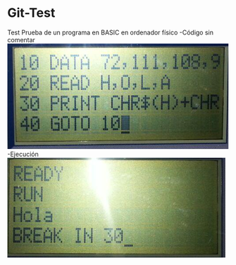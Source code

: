 # Git-Test
Test 
Prueba de un programa en BASIC en ordenador físico
-Código sin comentar
![img](https://github.com/amdnr/Git-Test/blob/master/program.jpg)
-Ejecución
![img](https://github.com/amdnr/Git-Test/blob/master/run.jpg)